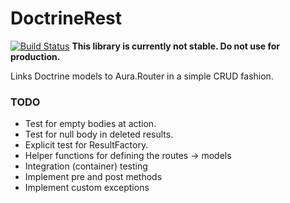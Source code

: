 DoctrineRest
============

[![Build Status](https://travis-ci.org/Tuxion/DoctrineRest.svg?branch=master)](https://travis-ci.org/Tuxion/DoctrineRest)
**This library is currently not stable. Do not use for production.**

Links Doctrine models to Aura.Router in a simple CRUD fashion.

### TODO

* Test for empty bodies at action.
* Test for null body in deleted results.
* Explicit test for ResultFactory.
* Helper functions for defining the routes -> models
* Integration (container) testing
* Implement pre and post methods
* Implement custom exceptions